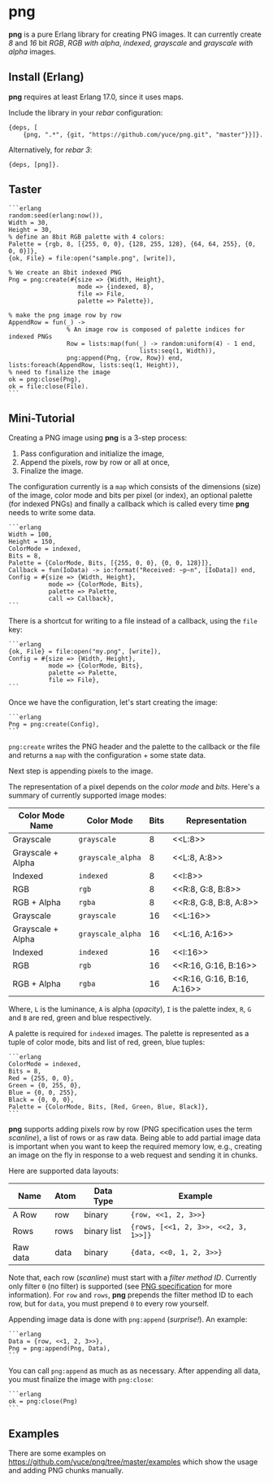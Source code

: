 png
=====

**png** is a pure Erlang library for creating PNG images. It can currently create *8* and *16* bit *RGB*, *RGB with alpha*, *indexed*, *grayscale* and *grayscale with alpha* images.

Install (Erlang)
----------------

**png** requires at least Erlang 17.0, since it uses maps.

Include the library in your *rebar* configuration:

    {deps, [
        {png, ".*", {git, "https://github.com/yuce/png.git", "master"}}]}.

Alternatively, for *rebar 3*:

    {deps, [png]}.


Taster
------

    ```erlang
    random:seed(erlang:now()),
    Width = 30,
    Height = 30,
    % define an 8bit RGB palette with 4 colors:
    Palette = {rgb, 8, [{255, 0, 0}, {128, 255, 128}, {64, 64, 255}, {0, 0, 0}]},
    {ok, File} = file:open("sample.png", [write]),

    % We create an 8bit indexed PNG
    Png = png:create(#{size => {Width, Height},
                       mode => {indexed, 8},
                       file => File,
                       palette => Palette}),

    % make the png image row by row
    AppendRow = fun(_) ->
                    % An image row is composed of palette indices for indexed PNGs
                    Row = lists:map(fun(_) -> random:uniform(4) - 1 end,
                                        lists:seq(1, Width)),
                    png:append(Png, {row, Row}) end,
    lists:foreach(AppendRow, lists:seq(1, Height)),
    % need to finalize the image
    ok = png:close(Png),
    ok = file:close(File).
    ```

Mini-Tutorial
-------------

Creating a PNG image using **png** is a 3-step process:

1. Pass configuration and initialize the image,
2. Append the pixels, row by row or all at once,
3. Finalize the image.

The configuration currently is a `map` which consists of the dimensions (size) of the image, color mode and bits per pixel (or index), an optional palette (for indexed PNGs) and finally a callback which is called every time **png** needs to write some data.

    ```erlang
    Width = 100,
    Height = 150,
    ColorMode = indexed,
    Bits = 8,
    Palette = {ColorMode, Bits, [{255, 0, 0}, {0, 0, 128}]},
    Callback = fun(IoData) -> io:format("Received: ~p~n", [IoData]) end,
    Config = #{size => {Width, Height},
               mode => {ColorMode, Bits},
               palette => Palette,
               call => Callback},
    ```

There is a shortcut for writing to a file instead of a callback, using the `file` key:

    ```erlang
    {ok, File} = file:open("my.png", [write]),
    Config = #{size => {Width, Height},
               mode => {ColorMode, Bits},
               palette => Palette,
               file => File},
    ```

Once we have the configuration, let's start creating the image:

    ```erlang
    Png = png:create(Config),
    ```
    
`png:create` writes the PNG header and the palette to the callback or the file and returns a `map` with the configuration + some state data.

Next step is appending pixels to the image.

The representation of a pixel depends on the *color mode* and *bits*. Here's a summary of currently supported image modes:

Color Mode Name  | Color Mode        | Bits | Representation
------------------|-------------------|------|---------------
Grayscale         | `grayscale`       |   8  | <<L:8>>
Grayscale + Alpha | `grayscale_alpha` |   8  | <<L:8, A:8>>
Indexed           | `indexed`         |   8  | <<I:8>>
RGB               | `rgb`             |   8  | <<R:8, G:8, B:8>>
RGB + Alpha       | `rgba`            |   8  | <<R:8, G:8, B:8, A:8>>
Grayscale         | `grayscale`       |  16  | <<L:16>>
Grayscale + Alpha | `grayscale_alpha` |  16  | <<L:16, A:16>>
Indexed           | `indexed`         |  16  | <<I:16>>
RGB               | `rgb`             |  16  | <<R:16, G:16, B:16>>
RGB + Alpha       | `rgba`            |  16  | <<R:16, G:16, B:16, A:16>>

Where, `L` is the luminance, `A` is alpha (*opacity*), `I` is the palette index, `R`, `G` and `B` are red, green and blue respectively.

A palette is required for `indexed` images. The palette is represented as a tuple of color mode, bits and list of red, green, blue tuples:

    ```erlang
    ColorMode = indexed,
    Bits = 8,
    Red = {255, 0, 0},
    Green = {0, 255, 0},
    Blue = {0, 0, 255},
    Black = {0, 0, 0},
    Palette = {ColorMode, Bits, [Red, Green, Blue, Black]},
    ```

**png** supports adding pixels row by row (PNG specification uses the term *scanline*), a list of rows or as raw data. Being able to add partial image data is important when you want to keep the required memory low, e.g., creating an image on the fly in response to a web request and sending it in chunks.

Here are supported data layouts:

Name     | Atom | Data Type       | Example
---------|------|-----------------|--------
A Row    | row  | binary          | `{row, <<1, 2, 3>>}`
Rows     | rows | binary list     | `{rows, [<<1, 2, 3>>, <<2, 3, 1>>]}`
Raw data | data | binary          | `{data, <<0, 1, 2, 3>>}`

Note that, each row (*scanline*) must start with a *filter method ID*. Currently only filter `0` (no filter) is supported (see [PNG specification](http://www.libpng.org/pub/png/spec/1.2/PNG-DataRep.html#DR.Filtering) for more information). For `row` and `rows`, **png** prepends the filter method ID to each row, but for `data`, you must prepend `0` to every row yourself.

Appending image data is done with `png:append` (*surprise!*). An example:

    ```erlang
    Data = {row, <<1, 2, 3>>},
    Png = png:append(Png, Data),
    ```
You can call `png:append` as much as as necessary. After appending all data, you must finalize the image with `png:close`:

    ```erlang
    ok = png:close(Png)
    ```

Examples
--------

There are some examples on https://github.com/yuce/png/tree/master/examples which show the usage and adding PNG chunks manually.  
